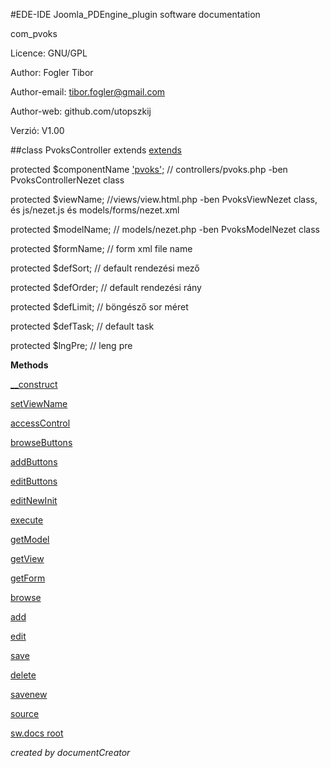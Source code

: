 #EDE-IDE Joomla_PDEngine_plugin
software documentation



com_pvoks

Licence: GNU/GPL

Author: Fogler Tibor

Author-email: tibor.fogler@gmail.com

Author-web: github.com/utopszkij

Verzió: V1.00

##class PvoksController extends [extends](extends.md)

protected $componentName ['pvoks';]('pvoks';) // controllers/pvoks.php -ben PvoksControllerNezet class 

protected $viewName;    //views/view.html.php -ben PvoksViewNezet class, és js/nezet.js és models/forms/nezet.xml

protected $modelName;    // models/nezet.php -ben PvoksModelNezet class

protected $formName;    // form xml file name

protected $defSort;     // default rendezési mező

protected $defOrder;    // default rendezési rány

protected $defLimit;    // böngésző sor méret

protected $defTask;     // default task

protected $lngPre;     // leng pre


**Methods**

[__construct](items/PvoksController___construct.md)

[setViewName](items/PvoksController_setViewName.md)

[accessControl](items/PvoksController_accessControl.md)

[browseButtons](items/PvoksController_browseButtons.md)

[addButtons](items/PvoksController_addButtons.md)

[editButtons](items/PvoksController_editButtons.md)

[editNewInit](items/PvoksController_editNewInit.md)

[execute](items/PvoksController_execute.md)

[getModel](items/PvoksController_getModel.md)

[getView](items/PvoksController_getView.md)

[getForm](items/PvoksController_getForm.md)

[browse](items/PvoksController_browse.md)

[add](items/PvoksController_add.md)

[edit](items/PvoksController_edit.md)

[save](items/PvoksController_save.md)

[delete](items/PvoksController_delete.md)

[savenew](items/PvoksController_savenew.md)



[source](../../admin/controllers/controller.php)

[sw.docs root](./)

*created by documentCreator*

